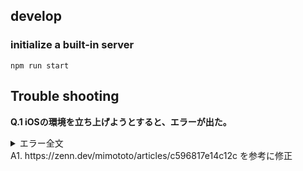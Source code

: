 ## develop
### initialize a built-in server
```
npm run start
```

## Trouble shooting
**Q.1 iOSの環境を立ち上げようとすると、エラーが出た。**
<details>
<summary>エラー全文</summary>

```
> stickersmash@1.0.0 start
> expo start
(略)
› Using Expo Go
› Press s │ switch to development build

› Press a │ open Android
› Press i │ open iOS simulator
› Press w │ open web

› Press j │ open debugger
› Press r │ reload app
› Press m │ toggle menu
› Press o │ open project code in your editor

› Press ? │ show all commands
(略)
# iをタイプして、simulatorで起動する
› Opening on iOS...
Error: xcrun simctl boot 0CCF51DF-32DD-4624-ADEB-5715E37F9740 exited with non-zero code: 2
An error was encountered processing the command (domain=NSPOSIXErrorDomain, code=2):
Unable to boot device because we cannot determine the runtime bundle.
No such file or directory
```

</details>
A1. https://zenn.dev/mimototo/articles/c596817e14c12c を参考に修正
